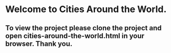 # Welcome to Cities Around the World. 

## To view the project please clone the project and open cities-around-the-world.html in your browser. Thank you.